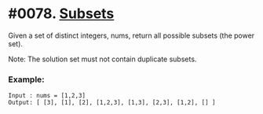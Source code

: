 # #0078. [Subsets](https://leetcode.com/problems/subsets/?tab=Description) 

Given a set of distinct integers, nums, return all possible subsets (the power set).

Note: The solution set must not contain duplicate subsets.

### Example:
```
Input : nums = [1,2,3]
Output: [ [3], [1], [2], [1,2,3], [1,3], [2,3], [1,2], [] ]
```